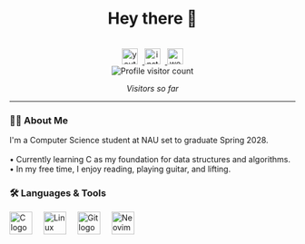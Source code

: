 <h1 align="center">Hey there 👋</h1>
<br>

<div align="center">
  <a target="_blank" rel="noopener noreferrer" href="https://www.youtube.com/@ariya_kc">
    <img src="https://img.shields.io/static/v1?message=Youtube&logo=youtube&label=&color=FF0000&logoColor=white&labelColor=&style=for-the-badge" height="28" alt="youtube logo" style="margin-right:8px;" />
  </a>
  <a target="_blank" rel="noopener noreferrer" href="https://www.instagram.com/kacysouvanna">
    <img src="https://img.shields.io/static/v1?message=Instagram&logo=instagram&label=&color=E4405F&logoColor=white&labelColor=&style=for-the-badge" height="28" alt="instagram logo" style="margin-right:8px;" />
  </a>
  <a target="_blank" rel="noopener noreferrer" href="https://sawkuro.github.io/My-Website/">
    <img src="https://img.shields.io/static/v1?message=Website&logo=googlesites&label=&color=4CAF50&logoColor=white&labelColor=&style=for-the-badge" height="28" alt="website logo" />
  </a>
</div>

<div align="center">
  <img src="https://count.getloli.com/@:sawkuro?theme=booru-r6gdrawfriends&padding=3&offset=3&scale=0.7&align=top&pixelated=1&darkmode=auto" alt="Profile visitor count" />
  <p><em>Visitors so far</em></p>
</div>

<hr style="margin: 1px 0;" />

<h3 align="left">👩‍💻 About Me</h3>

<p align="left">
  I'm a Computer Science student at NAU set to graduate Spring 2028.<br><br>
  • Currently learning C as my foundation for data structures and algorithms.<br>
  • In my free time, I enjoy reading, playing guitar, and lifting.
</p>

<h3 align="left">🛠 Languages & Tools</h3>

<div align="left">
  <img src="https://cdn.jsdelivr.net/gh/devicons/devicon/icons/c/c-original.svg" height="40" alt="C logo" />
  <img width="12" />
  <img src="https://cdn.jsdelivr.net/gh/devicons/devicon/icons/linux/linux-original.svg" height="40" alt="Linux logo" />
  <img width="12" />
  <img src="https://cdn.jsdelivr.net/gh/devicons/devicon/icons/git/git-original.svg" height="40" alt="Git logo" />
  <img width="12" />
  <img src="https://cdn.jsdelivr.net/gh/devicons/devicon@latest/icons/neovim/neovim-original.svg" height="40" alt="Neovim logo" />
</div>
